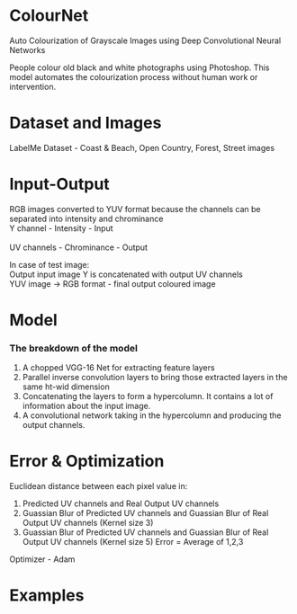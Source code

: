# ColourNet
Auto Colourization of Grayscale Images using Deep Convolutional Neural Networks  

People colour old black and white photographs using Photoshop. This model automates the colourization process without human work or intervention.   

# Dataset and Images
LabelMe Dataset - Coast & Beach, Open Country, Forest, Street images  

# Input-Output
RGB images converted to YUV format because the channels can be separated into intensity and chrominance </br>
Y channel - Intensity - Input </br>  
UV channels - Chrominance - Output </br> 

In case of test image: </br>
Output input image Y is concatenated with output UV channels </br>
YUV image -> RGB format - final output coloured image </br>

# Model
### The breakdown of the model  
1. A chopped VGG-16 Net for extracting feature layers
2. Parallel inverse convolution layers to bring those extracted layers in the same ht-wid dimension
3. Concatenating the layers to form a hypercolumn. It contains a lot of information about the input image.
4. A convolutional network taking in the hypercolumn and producing the output channels.

# Error & Optimization
Euclidean distance between each pixel value in:
1. Predicted UV channels and Real Output UV channels
2. Guassian Blur of Predicted UV channels and Guassian Blur of Real Output UV channels (Kernel size 3)
3. Guassian Blur of Predicted UV channels and Guassian Blur of Real Output UV channels (Kernel size 5)
Error = Average of 1,2,3 </br>

Optimizer - Adam

# Examples
